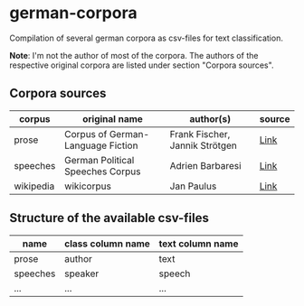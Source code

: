 # german-corpora
Compilation of several german corpora as csv-files for text classification. 

**Note**: I'm not the author of most of the corpora. The authors of the respective original corpora are listed under section "Corpora sources". 

## Corpora sources

| corpus | original name | author(s) | source |
| --- |---| ---| --- |
| prose | Corpus of German-Language Fiction | Frank Fischer, Jannik Strötgen | [Link](https://figshare.com/articles/Corpus_of_German-Language_Fiction_txt_/4524680/1) |
| speeches | German Political Speeches Corpus | Adrien Barbaresi | [Link](https://adrien.barbaresi.eu/corpora/speeches/#data) |
| wikipedia | wikicorpus | Jan Paulus | [Link](https://github.com/realjanpaulus/german_text_classification_nlp) |

## Structure of the available csv-files

| name | class column name | text column name |
| --- | --- | --- |
| prose | author | text |
| speeches | speaker| speech |
| ... | ... | ... |
